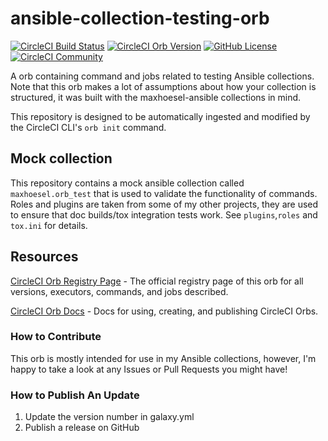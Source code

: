 # ansible-collection-testing-orb

[![CircleCI Build Status](https://circleci.com/gh/maxhoesel-ansible/ansible-collection-testing-orb.svg?style=shield "CircleCI Build Status")](https://circleci.com/gh/maxhoesel-ansible/ansible-collection-testing-orb) [![CircleCI Orb Version](https://badges.circleci.com/orbs/maxhoesel-ansible/ansible-collection-testing.svg)](https://circleci.com/orbs/registry/orb/maxhoesel-ansible/ansible-collection-testing) [![GitHub License](https://img.shields.io/badge/license-MIT-lightgrey.svg)](https://raw.githubusercontent.com/maxhoesel-ansible/ansible-collection-testing-orb/master/LICENSE) [![CircleCI Community](https://img.shields.io/badge/community-CircleCI%20Discuss-343434.svg)](https://discuss.circleci.com/c/ecosystem/orbs)

A orb containing command and jobs related to testing Ansible collections.
Note that this orb makes a lot of assumptions about how your collection is structured, it was built with the maxhoesel-ansible collections in mind.

This repository is designed to be automatically ingested and modified by the CircleCI CLI's `orb init` command.

## Mock collection

This repository contains a mock ansible collection called `maxhoesel.orb_test` that is used to validate the functionality of commands.
Roles and plugins are taken from some of my other projects, they are used to ensure that doc builds/tox integration tests work.
See `plugins`,`roles` and `tox.ini` for details.

## Resources

[CircleCI Orb Registry Page](https://circleci.com/orbs/registry/orb/maxhoesel-ansible/ansible-collection-testing) - The official registry page of this orb for all versions, executors, commands, and jobs described.

[CircleCI Orb Docs](https://circleci.com/docs/2.0/orb-intro/#section=configuration) - Docs for using, creating, and publishing CircleCI Orbs.

### How to Contribute

This orb is mostly intended for use in my Ansible collections, however, I'm happy to take a look at any Issues or Pull Requests you might have!
### How to Publish An Update
1. Update the version number in galaxy.yml
2. Publish a release on GitHub
